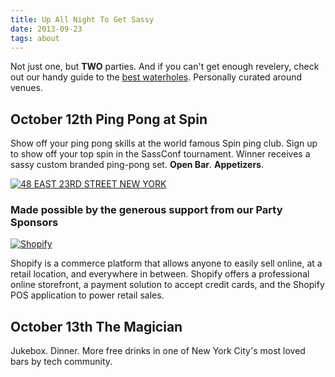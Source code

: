 ```yaml
---
title: Up All Night To Get Sassy
date: 2013-09-23
tags: about 
---
```


Not just one, but **TWO** parties. And if you can't get enough revelery, check out our handy guide to the [best waterholes](https://foursquare.com/sassconf/list/drinkup--mondays-a-holiday). Personally curated around venues. 

## October 12th Ping Pong at Spin

Show off your ping pong skills at the world famous Spin ping club. Sign up to show off your top spin in the SassConf tournament. Winner receives a sassy custom branded ping-pong set. **Open Bar**. **Appetizers**. 

[![48 EAST 23RD STREET NEW YORK](/lib/img/party-map.jpg)](https://www.google.com/maps?q=48+EAST+23RD+STREET+NEW+YORK&t=m&hnear=48+E+23rd+St,+New+York,+10010&z=16)

### Made possible by the generous support from our Party Sponsors 

[![Shopify](/lib/img/sponsors/shopify.png)](http://shopify.com)

Shopify is a commerce platform that allows anyone to easily sell online, at a retail location, and everywhere in between. Shopify offers a professional online storefront, a payment solution to accept credit cards, and the Shopify POS application to power retail sales. 

## October 13th The Magician

Jukebox. Dinner. More free drinks in one of New York City's most loved bars by tech community. 
